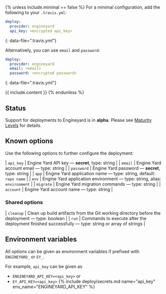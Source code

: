{% unless include.minimal == false %}
For a minimal configuration, add the following to your `.travis.yml`:

```yaml
deploy:
  provider: engineyard
  api_key: <encrypted api_key>
```
{: data-file=".travis.yml"}

Alternatively, you can use `email` and `password`:

```yaml
deploy:
  provider: engineyard
  email: <email>
  password: <encrypted password>
```
{: data-file=".travis.yml"}


{{ include.content }}
{% endunless %}

## Status

Support for deployments to Engineyard is in **alpha**. Please see [Maturity Levels](/user/deployment-v2#maturity-levels) for details.
## Known options

Use the following options to further configure the deployment:

| `api_key` | Engine Yard API key &mdash; **secret**, type: string |
| `email` | Engine Yard account email &mdash; type: string |
| `password` | Engine Yard password &mdash; **secret**, type: string |
| `app` | Engine Yard application name &mdash; type: string, default: `repo name` |
| `env` | Engine Yard application environment &mdash; type: string, alias: `environment` |
| `migrate` | Engine Yard migration commands &mdash; type: string |
| `account` | Engine Yard account name &mdash; type: string |

### Shared options

| `cleanup` | Clean up build artifacts from the Git working directory before the deployment &mdash; type: boolean |
| `run` | Commands to execute after the deployment finished successfully &mdash; type: string or array of strings |

## Environment variables

All options can be given as environment variables if prefixed with `ENGINEYARD_` or `EY_`.

For example, `api_key` can be given as 

* `ENGINEYARD_API_KEY=<api_key>` or 
* `EY_API_KEY=<api_key>`
{% include deploy/secrets.md name="api_key" env_name="ENGINEYARD_API_KEY" %}